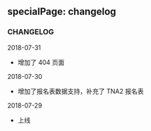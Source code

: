 specialPage: changelog
---

<h3 class='tfont'>CHANGELOG</h3>

2018-07-31 

- 增加了 404 页面

2018-07-30

- 增加了报名表数据支持，补充了 TNA2 报名表

2018-07-29 

- 上线